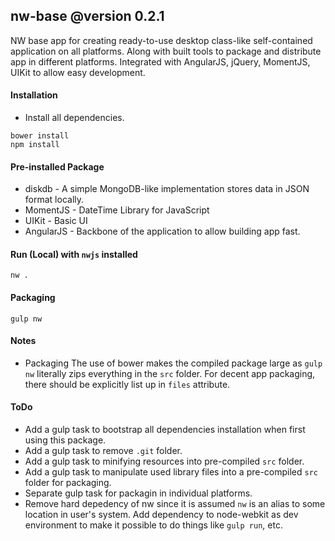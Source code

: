 nw-base @version 0.2.1
------------------------------
NW base app for creating ready-to-use desktop class-like self-contained application on all platforms.
Along with built tools to package and distribute app in different platforms. 
Integrated with AngularJS, jQuery, MomentJS, UIKit to allow easy development.


#### Installation

- Install all dependencies.
```
bower install
npm install
```

#### Pre-installed Package
* diskdb - A simple MongoDB-like implementation stores data in JSON format locally.
* MomentJS - DateTime Library for JavaScript
* UIKit - Basic UI
* AngularJS - Backbone of the application to allow building app fast. 


#### Run (Local) with `nwjs` installed
 
```
nw .
```


#### Packaging
```
gulp nw
```


#### Notes

- Packaging
The use of bower makes the compiled package large as `gulp nw` literally zips everything in the `src` folder.
For decent app packaging, there should be explicitly list up in `files` attribute. 


#### ToDo
- Add a gulp task to bootstrap all dependencies installation when first using this package. 
- Add a gulp task to remove `.git` folder. 
- Add a gulp task to minifying resources into pre-compiled `src` folder. 
- Add a gulp task to manipulate used library files into a pre-compiled `src` folder for packaging. 
- Separate gulp task for packagin in individual platforms. 
- Remove hard depedency of nw since it is assumed `nw` is an alias to some location in user's system. 
  Add dependency to node-webkit as dev environment to make it possible to do things like `gulp run`, etc.